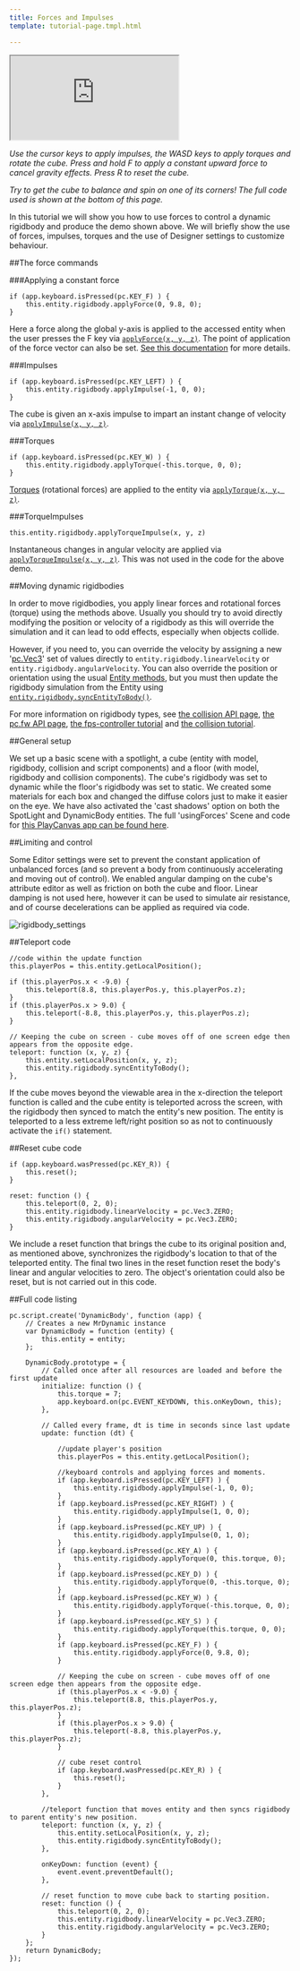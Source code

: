 ```yaml
---
title: Forces and Impulses
template: tutorial-page.tmpl.html

---
```


<iframe src="http://apps.playcanvas.com/playcanvas/tutorials/usingForces?overlay=false"></iframe>

*Use the cursor keys to apply impulses, the WASD keys to apply torques and rotate the cube. Press and hold F to apply a constant upward force to cancel gravity effects.*
*Press R to reset the cube.*

*Try to get the cube to balance and spin on one of its corners!*
*The full code used is shown at the bottom of this page.*

In this tutorial we will show you how to use forces to control a dynamic rigidbody and produce the demo shown above. We will briefly show the use of forces, impulses, torques and the use of Designer settings to customize behaviour.

##The force commands

###Applying a constant force
~~~javascript~~~
if (app.keyboard.isPressed(pc.KEY_F) ) {
    this.entity.rigidbody.applyForce(0, 9.8, 0);
}
~~~
Here a force along the global y-axis is applied to the accessed entity when the user presses the F key via [`applyForce(x, y, z)`][1]. The point of application of the force vector can also be set. [See this documentation][2] for more details.

###Impulses
~~~javascript~~~
if (app.keyboard.isPressed(pc.KEY_LEFT) ) {
    this.entity.rigidbody.applyImpulse(-1, 0, 0);
}

~~~
The cube is given an x-axis impulse to impart an instant change of velocity via [`applyImpulse(x, y, z)`][3].

###Torques
~~~javascript~~~
if (app.keyboard.isPressed(pc.KEY_W) ) {
    this.entity.rigidbody.applyTorque(-this.torque, 0, 0);
}
~~~
[Torques](https://en.wikipedia.org/wiki/Torque) (rotational forces) are applied to the entity via [`applyTorque(x, y, z)`][4].

###TorqueImpulses
~~~javascript~~~
this.entity.rigidbody.applyTorqueImpulse(x, y, z)
~~~
Instantaneous changes in angular velocity are applied via [`applyTorqueImpulse(x, y, z)`][5]. This was not used in the code for the above demo.

##Moving dynamic rigidbodies

In order to move rigidbodies, you apply linear forces and rotational forces (torque) using the methods above. Usually you should try to avoid directly modifying the position or velocity of a rigidbody as this will override the simulation and it can lead to odd effects, especially when objects collide.

However, if you need to, you can override the velocity by assigning a new '[pc.Vec3][6]' set of values directly to `entity.rigidbody.linearVelocity` or `entity.rigidbody.angularVelocity`. You can also override the position or orientation using the usual [Entity methods][7], but you must then update the rigidbody simulation from the Entity using [`entity.rigidbody.syncEntityToBody()`][7].

For more information on rigidbody types, see [the collision API page][8], [the pc.fw API page][9], [the fps-controller tutorial][11] and [the collision tutorial][10].

##General setup

We set up a basic scene with a spotlight, a cube (entity with model, rigidbody, collision and script components) and a floor (with model, rigidbody and collision components). The cube's rigidbody was set to dynamic while the floor's rigidbody was set to static. We created some materials for each box and changed the diffuse colors just to make it easier on the eye. We have also activated the 'cast shadows' option on both the SpotLight and DynamicBody entities. The full 'usingForces' Scene and code for [this PlayCanvas app can be found here][12].

##Limiting and control

Some Editor settings were set to prevent the constant application of unbalanced forces (and so prevent a body from continuously accelerating and moving out of control). We enabled angular damping on the cube's attribute editor as well as friction on both the cube and floor. Linear damping is not used here, however it can be used to simulate air resistance, and of course decelerations can be applied as required via code.

<img src="/images/tutorials/forces/rigidbody_settings.PNG" alt="rigidbody_settings"/>

##Teleport code
~~~js~~~
//code within the update function
this.playerPos = this.entity.getLocalPosition();
~~~
~~~javascript~~~
if (this.playerPos.x < -9.0) {
    this.teleport(8.8, this.playerPos.y, this.playerPos.z);
}
if (this.playerPos.x > 9.0) {
    this.teleport(-8.8, this.playerPos.y, this.playerPos.z);
}
~~~
~~~javascript~~~
// Keeping the cube on screen - cube moves off of one screen edge then appears from the opposite edge.
teleport: function (x, y, z) {
    this.entity.setLocalPosition(x, y, z);
    this.entity.rigidbody.syncEntityToBody();
},
~~~
If the cube moves beyond the viewable area in the x-direction the teleport function is called and the cube entity is teleported across the screen, with the rigidbody then synced to match the entity's new position. The entity is teleported to a less extreme left/right position so as not to continuously activate the `if()` statement.

##Reset cube code
~~~javascript~~~
if (app.keyboard.wasPressed(pc.KEY_R)) {
    this.reset();
}
~~~
~~~javascript~~~
reset: function () {
    this.teleport(0, 2, 0);
    this.entity.rigidbody.linearVelocity = pc.Vec3.ZERO;
    this.entity.rigidbody.angularVelocity = pc.Vec3.ZERO;
}
~~~
We include a reset function that brings the cube to its original position and, as mentioned above, synchronizes the rigidbody's location to that of the teleported entity. The final two lines in the reset function reset the body's linear and angular velocities to zero. The object's orientation could also be reset, but is not carried out in this code.


##Full code listing

~~~javascript~~~
pc.script.create('DynamicBody', function (app) {
    // Creates a new MrDynamic instance
    var DynamicBody = function (entity) {
        this.entity = entity;
    };

    DynamicBody.prototype = {
        // Called once after all resources are loaded and before the first update
        initialize: function () {
            this.torque = 7;
            app.keyboard.on(pc.EVENT_KEYDOWN, this.onKeyDown, this);
        },

        // Called every frame, dt is time in seconds since last update
        update: function (dt) {

            //update player's position
            this.playerPos = this.entity.getLocalPosition();

            //keyboard controls and applying forces and moments.
            if (app.keyboard.isPressed(pc.KEY_LEFT) ) {
                this.entity.rigidbody.applyImpulse(-1, 0, 0);
            }
            if (app.keyboard.isPressed(pc.KEY_RIGHT) ) {
                this.entity.rigidbody.applyImpulse(1, 0, 0);
            }
            if (app.keyboard.isPressed(pc.KEY_UP) ) {
                this.entity.rigidbody.applyImpulse(0, 1, 0);
            }
            if (app.keyboard.isPressed(pc.KEY_A) ) {
                this.entity.rigidbody.applyTorque(0, this.torque, 0);
            }
            if (app.keyboard.isPressed(pc.KEY_D) ) {
                this.entity.rigidbody.applyTorque(0, -this.torque, 0);
            }
            if (app.keyboard.isPressed(pc.KEY_W) ) {
                this.entity.rigidbody.applyTorque(-this.torque, 0, 0);
            }
            if (app.keyboard.isPressed(pc.KEY_S) ) {
                this.entity.rigidbody.applyTorque(this.torque, 0, 0);
            }
            if (app.keyboard.isPressed(pc.KEY_F) ) {
                this.entity.rigidbody.applyForce(0, 9.8, 0);
            }

            // Keeping the cube on screen - cube moves off of one screen edge then appears from the opposite edge.
            if (this.playerPos.x < -9.0) {
                this.teleport(8.8, this.playerPos.y, this.playerPos.z);
            }
            if (this.playerPos.x > 9.0) {
                this.teleport(-8.8, this.playerPos.y, this.playerPos.z);
            }

            // cube reset control
            if (app.keyboard.wasPressed(pc.KEY_R) ) {
                this.reset();
            }
        },

        //teleport function that moves entity and then syncs rigidbody to parent entity's new position.
        teleport: function (x, y, z) {
            this.entity.setLocalPosition(x, y, z);
            this.entity.rigidbody.syncEntityToBody();
        },

        onKeyDown: function (event) {
            event.event.preventDefault();
        },

        // reset function to move cube back to starting position.
        reset: function () {
            this.teleport(0, 2, 0);
            this.entity.rigidbody.linearVelocity = pc.Vec3.ZERO;
            this.entity.rigidbody.angularVelocity = pc.Vec3.ZERO;
        }
    };
    return DynamicBody;
});
~~~

[1]: /engine/api/stable/symbols/pc.RigidBodyComponent.html#applyForce
[2]: /engine/api/stable/symbols/pc.RigidBodyComponent.html#applyForce
[3]: /engine/api/stable/symbols/pc.RigidBodyComponent.html#applyImpulse
[4]: /engine/api/stable/symbols/pc.RigidBodyComponent.html#applyTorque
[5]: /engine/api/stable/symbols/pc.RigidBodyComponent.html#applyTorqueImpulse
[7]: /tutorials/beginner/manipulating-entities/
[6]: /engine/api/stable/symbols/pc.Vec3.html
[7]: /engine/api/stable/symbols/pc.RigidBodyComponent.html#syncEntityToBody
[8]: /engine/api/stable/symbols/pc.CollisionComponent.html
[9]: /engine/api/stable/symbols/pc.html
[10]: /tutorials/intermediate/collision-and-triggers/
[11]: /tutorials/advanced/fps-controller/
[12]: https://playcanvas.com/project/186/overview/tutorials
